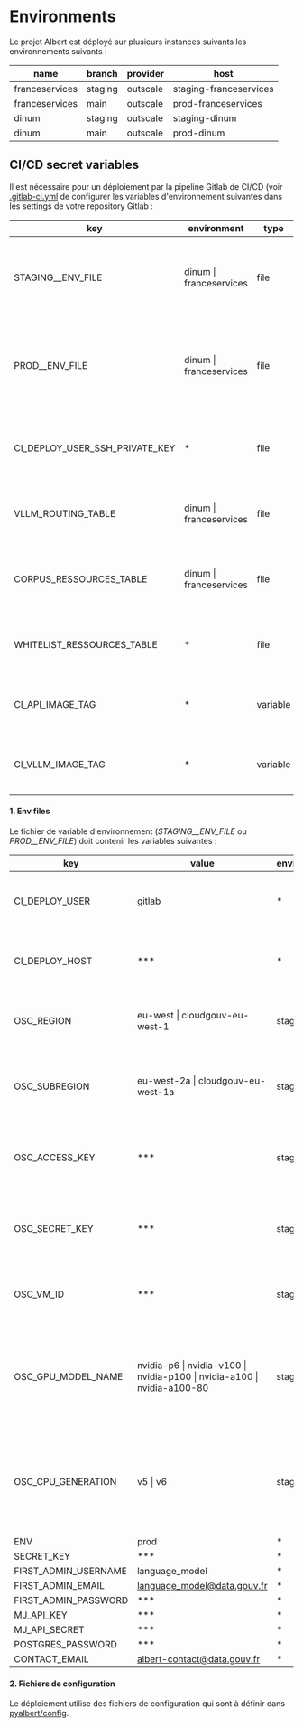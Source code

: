 # Environments

Le projet Albert est déployé sur plusieurs instances suivants les environnements suivants : 

| name | branch | provider | host | 
| --- | --- | --- | --- |
| franceservices | staging | outscale | staging-franceservices |
| franceservices | main | outscale | prod-franceservices |
| dinum | staging | outscale | staging-dinum |
| dinum | main | outscale | prod-dinum 

## CI/CD secret variables

Il est nécessaire pour un déploiement par la pipeline Gitlab de CI/CD (voir [.gitlab-ci.yml](../../.gitlab-ci.yml) de configurer les variables d'environnement suivantes dans les settings de votre repository Gitlab : 

| key | environment | type | protected | info |
| --- | --- | --- | --- | --- |
| STAGING__ENV_FILE | dinum \| franceservices | file | no | Environment variables file for staging branch of dinum environment [(1)](#1-env-files) | 
| PROD__ENV_FILE | dinum \| franceservices | file |  yes | Environment variables file for main branch (protected) of dinum environment [(1)](#1-env-files) |
| CI_DEPLOY_USER_SSH_PRIVATE_KEY | * | file | no | Private SSH key of deployment service account (gitlab) |
| VLLM_ROUTING_TABLE | dinum \| franceservices  | file | no | VLLM routing table file for dinum environment [(2)](#2-config-table-files) |
| CORPUS_RESSOURCES_TABLE | dinum \| franceservices | file | no | Corpus ressources table file for dinum environment [(2)](#2-config-table-files) |
| WHITELIST_RESSOURCES_TABLE | * | file | no | Whitelist ressources table file for franceservices [(2)](#2-config-table-files) |
| CI_API_IMAGE_TAG | * | variable | no | Docker tag of API image (ex: 1.0.0), upgrade it with each build |
| CI_VLLM_IMAGE_TAG | * | variable | no | Docker tag of VLLM image (ex: 1.0.0), upgrade it with each build |

#### 1. Env files

Le fichier de variable d'environnement (*STAGING__ENV_FILE* ou *PROD__ENV_FILE*) doit contenir les variables suivantes :

| key | value | environment | info |
| --- | --- | --- | --- |
| CI_DEPLOY_USER | gitlab | * | User name of the deployment service account |
| CI_DEPLOY_HOST | *** | * | Server DNS or IP where Docker containers are deployed |
| OSC_REGION | eu-west \| cloudgouv-eu-west-1 | staging | Outscale VM region, only for link GPU during staging CI/CD pipeline |
| OSC_SUBREGION | eu-west-2a \| cloudgouv-eu-west-1a | staging | Outscale VM subregion, only for link GPU during staging CI/CD pipeline |
| OSC_ACCESS_KEY | *** | staging | Outscale access key, only for link GPU during staging CI/CD pipeline |
| OSC_SECRET_KEY | *** | staging | Outscale secret key, only for link GPU during staging CI/CD pipeline  |
| OSC_VM_ID | *** | staging | Outscale VM ID, only for link GPU during staging CI/CD pipeline |
| OSC_GPU_MODEL_NAME | nvidia-p6 \| nvidia-v100 \| nvidia-p100 \| nvidia-a100 \| nvidia-a100-80 | staging | Outscale GPU model name, only for link GPU during staging CI/CD pipeline. Refer to the [Outscale documentation](https://docs.outscale.com/fr/userguide/%C3%80-propos-des-flexible-GPU.html) |
| OSC_CPU_GENERATION | v5 \| v6 | staging | Outscale CPU generation, only for link GPU during staging CI/CD pipeline. Refer to the [Outscale documentation](https://docs.outscale.com/fr/userguide/%C3%80-propos-des-flexible-GPU.html) |
| ENV | prod | * |  |
| SECRET_KEY | *** | * |  |
| FIRST_ADMIN_USERNAME | language_model | * |  |
| FIRST_ADMIN_EMAIL | language_model@data.gouv.fr | * |  |
| FIRST_ADMIN_PASSWORD | *** | * | |
| MJ_API_KEY | *** | * |  |
| MJ_API_SECRET | *** | * |  |
| POSTGRES_PASSWORD | *** | * |  |
| CONTACT_EMAIL | albert-contact@data.gouv.fr | * |  |

#### 2. Fichiers de configuration

Le déploiement utilise des fichiers de configuration qui sont à définir dans [pyalbert/config](../pyalbert/config/).